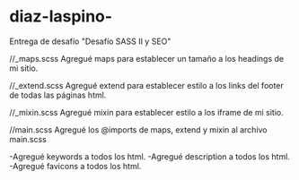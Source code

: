 # diaz-laspino-
Entrega de desafío "Desafío SASS II y SEO"

//_maps.scss
Agregué maps para establecer un tamaño a los headings de mi sitio.

//_extend.scss
Agregué extend para establecer estilo a los links del footer de todas las páginas html.

//_mixin.scss
Agregué mixin para establecer estilo a los iframe de mi sitio.

//main.scss
Agregué los @imports de maps, extend y mixin al archivo main.scss

-Agregué keywords a todos los html.
-Agregué description a todos los html.
-Agregué favicons a todos los html.